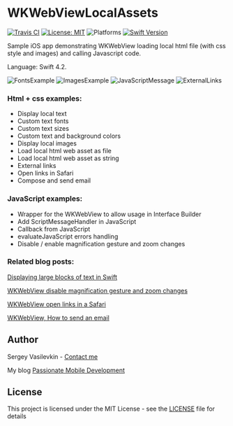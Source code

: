 # WKWebViewLocalAssets

[![Travis CI](https://travis-ci.org/vasilevkin/WKWebViewLocalAssets.svg?branch=master)](https://travis-ci.org/vasilevkin/WKWebViewLocalAssets)
[![License: MIT](https://img.shields.io/badge/License-MIT-yellow.svg)](https://opensource.org/licenses/MIT)
![Platforms](https://img.shields.io/badge/platform-iOS-lightgrey.svg)
[![Swift Version](https://img.shields.io/badge/Swift-4.2-orange.svg?style=flat)](https://developer.apple.com/swift/)


Sample iOS app demonstrating WKWebView loading local html file (with css style and images) and calling Javascript code.

Language: Swift 4.2.

![FontsExample](Images/FontsExample.png)
![ImagesExample](Images/ImagesExample.png)
![JavaScriptMessage](Images/JavaScriptMessage.png)
![ExternalLinks](Images/ExternalLinks.png)

### Html + css examples:

* Display local text
* Custom text fonts
* Custom text sizes
* Custom text and background colors
* Display local images
* Load local html web asset as file
* Load local html web asset as string
* External links
* Open links in Safari
* Compose and send email

### JavaScript examples:

* Wrapper for the WKWebView to allow usage in Interface Builder
* Add ScriptMessageHandler in JavaScript
* Callback from JavaScript
* evaluateJavaScript errors handling
* Disable / enable magnification gesture and zoom changes

### Related blog posts:
[Displaying large blocks of text in Swift](https://svasilevkin.wordpress.com/2019/03/03/displaying-large-blocks-of-text-in-swift/)

[WKWebView disable magnification gesture and zoom changes](https://svasilevkin.wordpress.com/2019/03/03/wkwebview-disable-magnification-gesture-and-zoom-changes/)

[WKWebView open links in a Safari](https://svasilevkin.wordpress.com/2019/03/08/wkwebview-open-links-in-a-safari/)

[WKWebView, How to send an email](https://svasilevkin.wordpress.com/2019/03/08/wkwebview-how-to-send-an-email/)


## Author

Sergey Vasilevkin - [Contact me](https://svasilevkin.wordpress.com/contact-me/)

My blog
[Passionate Mobile Development](https://svasilevkin.wordpress.com/blog/)

## License

This project is licensed under the MIT License - see the [LICENSE](LICENSE) file for details